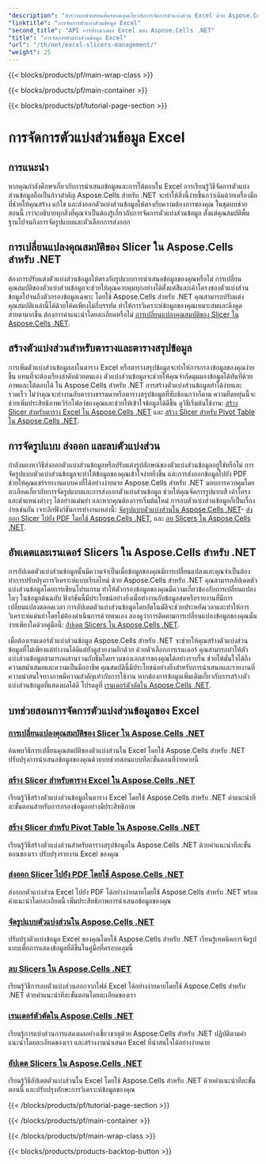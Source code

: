 ```yaml
---
"description": "สำรวจบทช่วยสอนที่ครอบคลุมเกี่ยวกับการจัดการตัวแบ่งส่วน Excel ด้วย Aspose.Cells สำหรับ .NET เรียนรู้วิธีการสร้าง อัปเดต จัดรูปแบบ และส่งออกตัวแบ่งส่วนได้อย่างง่ายดาย"
"linktitle": "การจัดการตัวแบ่งส่วนข้อมูล Excel"
"second_title": "API การประมวลผล Excel ของ Aspose.Cells .NET"
"title": "การจัดการตัวแบ่งส่วนข้อมูล Excel"
"url": "/th/net/excel-slicers-management/"
"weight": 25
---
```


{{< blocks/products/pf/main-wrap-class >}}

{{< blocks/products/pf/main-container >}}

{{< blocks/products/pf/tutorial-page-section >}}

# การจัดการตัวแบ่งส่วนข้อมูล Excel

## การแนะนำ

หากคุณกำลังศึกษาเกี่ยวกับการนำเสนอข้อมูลและการโต้ตอบใน Excel การเรียนรู้วิธีจัดการตัวแบ่งส่วนข้อมูลถือเป็นก้าวสำคัญ Aspose.Cells สำหรับ .NET จะทำให้สิ่งนี้ง่ายขึ้นกว่าเดิมด้วยเครื่องมือที่ช่วยให้คุณสร้าง แก้ไข และส่งออกตัวแบ่งส่วนข้อมูลให้ตรงกับความต้องการของคุณ ในชุดบทช่วยสอนนี้ เราจะอธิบายทุกสิ่งที่คุณจำเป็นต้องรู้เกี่ยวกับการจัดการตัวแบ่งส่วนข้อมูล ตั้งแต่คุณสมบัติพื้นฐานไปจนถึงการจัดรูปแบบและตัวเลือกการส่งออก

## การเปลี่ยนแปลงคุณสมบัติของ Slicer ใน Aspose.Cells สำหรับ .NET
ต้องการปรับแต่งตัวแบ่งส่วนข้อมูลให้ตรงกับรูปแบบการนำเสนอข้อมูลของคุณหรือไม่ การเปลี่ยนคุณสมบัติของตัวแบ่งส่วนข้อมูลจะช่วยให้คุณควบคุมทุกอย่างได้ตั้งแต่สีและเค้าโครงของตัวแบ่งส่วนข้อมูลไปจนถึงตัวกรองข้อมูลเฉพาะ โดยใช้ Aspose.Cells สำหรับ .NET คุณสามารถปรับแต่งคุณสมบัติเหล่านี้ได้ด้วยโค้ดเพียงไม่กี่บรรทัด ทำให้การวิเคราะห์ข้อมูลของคุณเหมาะสมและดึงดูดสายตามากขึ้น ต้องการคำแนะนำโดยละเอียดหรือไม่ [การเปลี่ยนแปลงคุณสมบัติของ Slicer ใน Aspose.Cells .NET](./change-slicer-properties/).

## สร้างตัวแบ่งส่วนสำหรับตารางและตารางสรุปข้อมูล
การเพิ่มตัวแบ่งส่วนข้อมูลลงในตาราง Excel หรือตารางสรุปข้อมูลจะทำให้การกรองข้อมูลของคุณง่ายขึ้น แทนที่จะต้องเรียงลำดับด้วยตนเอง ตัวแบ่งส่วนข้อมูลจะช่วยให้คุณจำกัดมุมมองข้อมูลได้ทันทีด้วยภาพและโต้ตอบได้ ใน Aspose.Cells สำหรับ .NET การสร้างตัวแบ่งส่วนข้อมูลทำได้ง่ายและรวดเร็ว ไม่ว่าคุณจะทำงานกับตารางธรรมดาหรือตารางสรุปข้อมูลที่ซับซ้อนกว่าก็ตาม ความยืดหยุ่นนี้จะช่วยเพิ่มประสิทธิภาพเวิร์กโฟลว์ของคุณและช่วยให้เข้าใจข้อมูลได้ดีขึ้น ดูวิธีเริ่มต้นใช้งาน: [สร้าง Slicer สำหรับตาราง Excel ใน Aspose.Cells .NET](./create-slicer-excel-table/) และ [สร้าง Slicer สำหรับ Pivot Table ใน Aspose.Cells .NET](./create-slicer-pivot-table/).

## การจัดรูปแบบ ส่งออก และลบตัวแบ่งส่วน
กำลังมองหาวิธีส่งออกตัวแบ่งส่วนข้อมูลหรือปรับแต่งรูปลักษณ์ของตัวแบ่งส่วนข้อมูลอยู่ใช่หรือไม่ การจัดรูปแบบตัวแบ่งส่วนข้อมูลจะทำให้ข้อมูลของคุณเข้าใจง่ายยิ่งขึ้น และการส่งออกข้อมูลไปยัง PDF ช่วยให้คุณแชร์รายงานแบบคงที่ได้อย่างง่ายดาย Aspose.Cells สำหรับ .NET มอบการควบคุมโดยละเอียดเกี่ยวกับการจัดรูปแบบและการส่งออกตัวแบ่งส่วนข้อมูล ช่วยให้คุณจัดการรูปแบบสี เค้าโครง และตำแหน่งต่างๆ ได้อย่างแม่นยำ และหากคุณต้องการเริ่มต้นใหม่ การลบตัวแบ่งส่วนข้อมูลก็เป็นเรื่องง่ายเช่นกัน เจาะลึกฟังก์ชันการทำงานเหล่านี้: [จัดรูปแบบตัวแบ่งส่วนใน Aspose.Cells .NET](./format-slicers/)- [ส่งออก Slicer ไปยัง PDF โดยใช้ Aspose.Cells .NET](./export-slicer-to-pdf/), และ [ลบ Slicers ใน Aspose.Cells .NET](./remove-slicers/).

## อัพเดตและเรนเดอร์ Slicers ใน Aspose.Cells สำหรับ .NET

การอัปเดตตัวแบ่งส่วนข้อมูลนั้นมีความจำเป็นเมื่อข้อมูลของคุณมีการเปลี่ยนแปลงและคุณจำเป็นต้องทำการปรับปรุงการวิเคราะห์แบบเรียลไทม์ ด้วย Aspose.Cells สำหรับ .NET คุณสามารถอัปเดตตัวแบ่งส่วนข้อมูลโดยการเขียนโปรแกรม ทำให้ตัวกรองข้อมูลของคุณมีความเกี่ยวข้องกับการเปลี่ยนแปลงใดๆ ในข้อมูลต้นฉบับ ฟังก์ชันนี้มีประโยชน์อย่างยิ่งเมื่อทำงานกับข้อมูลสดหรือรายงานที่มีการเปลี่ยนแปลงตลอดเวลา การอัปเดตตัวแบ่งส่วนข้อมูลโดยอัตโนมัติจะช่วยประหยัดเวลาและทำให้การวิเคราะห์แม่นยำโดยไม่ต้องดำเนินการด้วยตนเอง ลองดูว่าการติดตามการเปลี่ยนแปลงข้อมูลของคุณนั้นง่ายเพียงใดด้วยคู่มือนี้: [อัปเดต Slicers ใน Aspose.Cells .NET](./update-slicers/).

เมื่อต้องเรนเดอร์ตัวแบ่งส่วนข้อมูล Aspose.Cells สำหรับ .NET จะช่วยให้คุณสร้างตัวแบ่งส่วนข้อมูลที่ไม่เพียงแต่ทำงานได้ดีแต่ยังดูสวยงามอีกด้วย ด้วยตัวเลือกการเรนเดอร์ คุณสามารถทำให้ตัวแบ่งส่วนข้อมูลสามารถผสานรวมกับธีมโดยรวมของเอกสารของคุณได้อย่างราบรื่น ช่วยให้มั่นใจได้ถึงความสม่ำเสมอและความเป็นมืออาชีพ คุณสมบัตินี้มีประโยชน์อย่างยิ่งสำหรับการนำเสนอและรายงานที่ความน่าสนใจทางภาพมีความสำคัญเท่ากับการใช้งาน หากต้องการข้อมูลเพิ่มเติมเกี่ยวกับการสร้างตัวแบ่งส่วนข้อมูลที่แสดงผลได้ดี โปรดดูที่ [เรนเดอร์ตัวตัดใน Aspose.Cells .NET](./render-slicers/).

## บทช่วยสอนการจัดการตัวแบ่งส่วนข้อมูลของ Excel
### [การเปลี่ยนแปลงคุณสมบัติของ Slicer ใน Aspose.Cells .NET](./change-slicer-properties/)
ค้นพบวิธีการเปลี่ยนคุณสมบัติของตัวแบ่งส่วนใน Excel โดยใช้ Aspose.Cells สำหรับ .NET ปรับปรุงการนำเสนอข้อมูลของคุณด้วยบทช่วยสอนแบบทีละขั้นตอนที่ง่ายดายนี้
### [สร้าง Slicer สำหรับตาราง Excel ใน Aspose.Cells .NET](./create-slicer-excel-table/)
เรียนรู้วิธีสร้างตัวแบ่งส่วนข้อมูลในตาราง Excel โดยใช้ Aspose.Cells สำหรับ .NET คำแนะนำทีละขั้นตอนสำหรับการกรองข้อมูลอย่างมีประสิทธิภาพ
### [สร้าง Slicer สำหรับ Pivot Table ใน Aspose.Cells .NET](./create-slicer-pivot-table/)
เรียนรู้วิธีสร้างตัวแบ่งส่วนสำหรับตารางสรุปข้อมูลใน Aspose.Cells .NET ด้วยคำแนะนำทีละขั้นตอนของเรา ปรับปรุงรายงาน Excel ของคุณ
### [ส่งออก Slicer ไปยัง PDF โดยใช้ Aspose.Cells .NET](./export-slicer-to-pdf/)
ส่งออกตัวแบ่งส่วน Excel ไปยัง PDF ได้อย่างง่ายดายโดยใช้ Aspose.Cells สำหรับ .NET พร้อมคำแนะนำโดยละเอียดนี้ เพิ่มประสิทธิภาพการนำเสนอข้อมูลของคุณ
### [จัดรูปแบบตัวแบ่งส่วนใน Aspose.Cells .NET](./format-slicers/)
ปรับปรุงตัวแบ่งข้อมูล Excel ของคุณโดยใช้ Aspose.Cells สำหรับ .NET เรียนรู้เทคนิคการจัดรูปแบบเพื่อการแสดงข้อมูลที่ดีขึ้นในคู่มือที่ครอบคลุมนี้
### [ลบ Slicers ใน Aspose.Cells .NET](./remove-slicers/)
เรียนรู้วิธีการลบตัวแบ่งส่วนออกจากไฟล์ Excel ได้อย่างง่ายดายโดยใช้ Aspose.Cells สำหรับ .NET ด้วยคำแนะนำทีละขั้นตอนโดยละเอียดของเรา
### [เรนเดอร์ตัวตัดใน Aspose.Cells .NET](./render-slicers/)
เรียนรู้การแบ่งส่วนการแสดงผลอย่างเชี่ยวชาญด้วย Aspose.Cells สำหรับ .NET ปฏิบัติตามคำแนะนำโดยละเอียดของเรา และสร้างงานนำเสนอ Excel ที่น่าสนใจได้อย่างง่ายดาย
### [อัปเดต Slicers ใน Aspose.Cells .NET](./update-slicers/)
เรียนรู้วิธีอัปเดตตัวแบ่งส่วนใน Excel โดยใช้ Aspose.Cells สำหรับ .NET ด้วยคำแนะนำทีละขั้นตอนนี้ และปรับปรุงทักษะการวิเคราะห์ข้อมูลของคุณ

{{< /blocks/products/pf/tutorial-page-section >}}

{{< /blocks/products/pf/main-container >}}

{{< /blocks/products/pf/main-wrap-class >}}

{{< blocks/products/products-backtop-button >}}